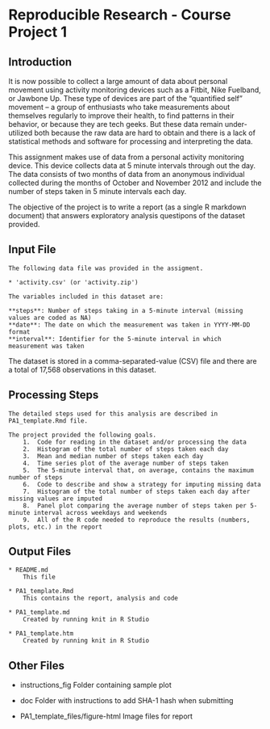# Reproducible Research - Course Project 1

## Introduction

It is now possible to collect a large amount of data about personal movement using activity monitoring devices such as a Fitbit, Nike Fuelband, or Jawbone Up. These type of devices are part of the “quantified self” movement – a group of enthusiasts who take measurements about themselves regularly to improve their health, to find patterns in their behavior, or because they are tech geeks. But these data remain under-utilized both because the raw data are hard to obtain and there is a lack of statistical methods and software for processing and interpreting the data.

This assignment makes use of data from a personal activity monitoring device. This device collects data at 5 minute intervals through out the day. The data consists of two months of data from an anonymous individual collected during the months of October and November 2012 and include the number of steps taken in 5 minute intervals each day.

The objective of the project is to write a report (as a single R markdown document) that answers exploratory analysis questipons of the dataset provided.

## Input File
	The following data file was provided in the assigment.

	* 'activity.csv' (or 'activity.zip')
    
    The variables included in this dataset are:

    **steps**: Number of steps taking in a 5-minute interval (missing values are coded as NA)
    **date**: The date on which the measurement was taken in YYYY-MM-DD format
    **interval**: Identifier for the 5-minute interval in which measurement was taken

The dataset is stored in a comma-separated-value (CSV) file and there are a total of 17,568 observations in this dataset.


## Processing Steps
	The detailed steps used for this analysis are described in PA1_template.Rmd file. 
	
	The project provided the following goals.
		1.	Code for reading in the dataset and/or processing the data
		2.	Histogram of the total number of steps taken each day
		3.	Mean and median number of steps taken each day
		4.	Time series plot of the average number of steps taken
		5.	The 5-minute interval that, on average, contains the maximum number of steps
		6.	Code to describe and show a strategy for imputing missing data
		7.	Histogram of the total number of steps taken each day after missing values are imputed
		8.	Panel plot comparing the average number of steps taken per 5-minute interval across weekdays and weekends
		9.	All of the R code needed to reproduce the results (numbers, plots, etc.) in the report

				
## Output Files

	* README.md
		This file

	* PA1_template.Rmd
		This contains the report, analysis and code

	* PA1_template.md
		Created by running knit in R Studio

	* PA1_template.htm
		Created by running knit in R Studio
		
## Other Files

  * instructions_fig
    Folder containing sample plot
    
  * doc
    Folder with instructions to add SHA-1 hash when submitting
    
  * PA1_template_files/figure-html
    Image files for report
    